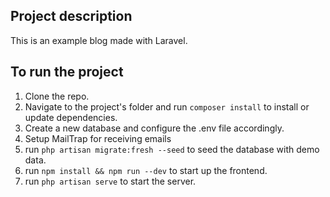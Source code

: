 ## Project description

This is an example blog made with Laravel.

## To run the project

1. Clone the repo.
2. Navigate to the project's folder and run `composer install` to install or update dependencies.
3. Create a new database and configure the .env file accordingly.
4. Setup MailTrap for receiving emails
5. run `php artisan migrate:fresh --seed` to seed the database with demo data.
6. run `npm install && npm run --dev` to start up the frontend.
7. run `php artisan serve` to start the server.
